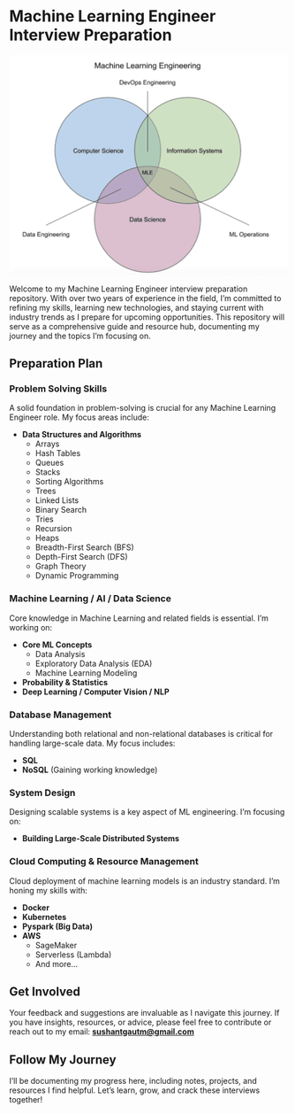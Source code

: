 # Machine Learning Engineer Interview Preparation

![](images/ml_engineer_role.webp)

Welcome to my Machine Learning Engineer interview preparation repository. With over two years of experience in the field, I’m committed to refining my skills, learning new technologies, and staying current with industry trends as I prepare for upcoming opportunities. This repository will serve as a comprehensive guide and resource hub, documenting my journey and the topics I’m focusing on.

## Preparation Plan

### Problem Solving Skills
A solid foundation in problem-solving is crucial for any Machine Learning Engineer role. My focus areas include:

- **Data Structures and Algorithms**
  - Arrays
  - Hash Tables
  - Queues
  - Stacks
  - Sorting Algorithms
  - Trees
  - Linked Lists
  - Binary Search
  - Tries
  - Recursion
  - Heaps
  - Breadth-First Search (BFS)
  - Depth-First Search (DFS)
  - Graph Theory
  - Dynamic Programming

### Machine Learning / AI / Data Science
Core knowledge in Machine Learning and related fields is essential. I’m working on:

- **Core ML Concepts**
  - Data Analysis
  - Exploratory Data Analysis (EDA)
  - Machine Learning Modeling
- **Probability & Statistics**
- **Deep Learning / Computer Vision / NLP**

### Database Management
Understanding both relational and non-relational databases is critical for handling large-scale data. My focus includes:

- **SQL**
- **NoSQL** (Gaining working knowledge)

### System Design
Designing scalable systems is a key aspect of ML engineering. I’m focusing on:

- **Building Large-Scale Distributed Systems**

### Cloud Computing & Resource Management
Cloud deployment of machine learning models is an industry standard. I’m honing my skills with:

- **Docker**
- **Kubernetes**
- **Pyspark (Big Data)**
- **AWS**
  - SageMaker
  - Serverless (Lambda)
  - And more...

## Get Involved
Your feedback and suggestions are invaluable as I navigate this journey. If you have insights, resources, or advice, please feel free to contribute or reach out to my email: **sushantgautm@gmail.com**

## Follow My Journey
I’ll be documenting my progress here, including notes, projects, and resources I find helpful. Let’s learn, grow, and crack these interviews together!